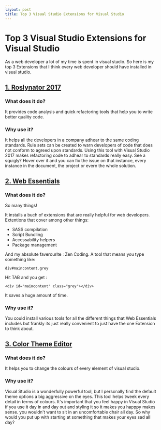 ```yaml
---
layout: post
title: Top 3 Visual Studio Extensions for Visual Studio
--- 
```

# Top 3 Visual Studio Extensions for Visual Studio

As a web developer a lot of my time is spent in visual studio. So here is my top 3 Extensions that I think every web developer should have installed in visual studio.

## [1. Roslynator 2017](https://marketplace.visualstudio.com/items?itemName=josefpihrt.Roslynator2017)
 
### What does it do?

It provides code analysis and quick refactoring tools that help you to write better quality code.

### Why use it?

It helps all the developers in a company adhear to the same coding standards. Rule sets can be created to warn developers of code that does not conform to agreed upon standards. Using this tool with Visual Studio 2017 makes refactoring code to adhear to standards really easy. See a squigly? Hover over it and  you can fix the issue on that instance, every instance in the document, the project or evern the whole solution. 

## [2. Web Essentials](https://marketplace.visualstudio.com/items?itemName=MadsKristensen.WebExtensionPack2017)
 
### What does it do?

So many things!

It installs a buch of extensions that are really helpful for web developers. Extentions that cover among other things:

- SASS compilation
- Script Bundling
- Accessability helpers
- Package management

And my absolute faverourite : Zen Coding. A tool that means you type something like:

```
div#maincontent.grey
```

Hit TAB and you get : 

```
<div id="maincontent" class="grey"></div>
```

It saves a huge amount of time. 

### Why use it?

You could install various tools for all the different things that Web Essentials includes but frankly its just really convenient to just have the one Extension to think about. 


## [3. Color Theme Editor](https://marketplace.visualstudio.com/items?itemName=VisualStudioPlatformTeam.VisualStudio2017ColorThemeEditor)
 
### What does it do?

It helps you to change the colours of every element of visual studio.

### Why use it?

Visual Studio is a wonderfully powerful tool, but I personally find the default theme options a big aggressive on the eyes. This tool helps tweek every detail in terms of colours. It's important that you feel happy in Visual Studio if you use it day in and day out and styling it so it makes you happpy makes sense. you wouldn't want to sit in an uncomfortable chair all day. So why would you put up with starting at something that makes your eyes sad all day?

